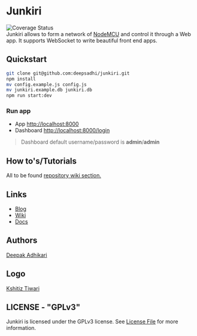 Junkiri
=======
![Coverage Status](https://junkiri.github.io/images/ic_logo_small.png)  
Junkiri allows to form a network of [NodeMCU](http://nodemcu.com/index_en.html) and control it through a Web app. It supports WebSocket to write beautiful front end apps.

## Quickstart

```bash
git clone git@github.com:deepsadhi/junkiri.git
npm install
mv config.example.js config.js
mv junkiri.example.db junkiri.db
npm run start:dev
```

### Run app
- App [http://localhost:8000](http://localhost:8000)
- Dashboard [http://localhost:8000/login](http://localhost:8000/login)
> Dashboard default username/password is **admin**/**admin**

## How to's/Tutorials

All to be found [repository wiki section.](https://github.com/deepsadhi/junkiri/wiki)

## Links

* [Blog](https://blog.lftechnology.com/project-junkiri-diy-opensource-home-automation-ad12c003d699)
* [Wiki](http://github.com/deepsadhi/junkiri/wiki)
* [Docs](http://junkiri.github.io/docs)

## Authors

[Deepak Adhikari](http://github.com/deepsadhi)

## Logo
[Kshitiz Tiwari](https://dribbble.com/kshitiztiwari)

## LICENSE - "GPLv3"
Junkiri is licensed under the GPLv3 license. See [License File](https://github.com/deepsadhi/junkiri/blob/master/LICENSE) for more information.

